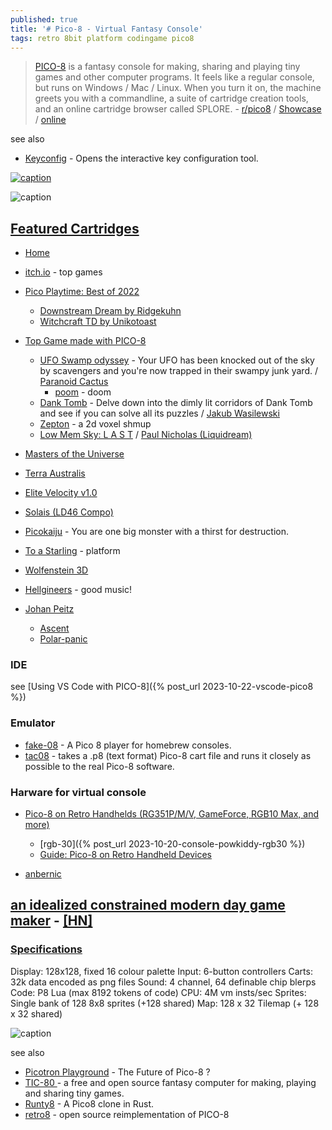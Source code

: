 ```yaml
---
published: true
title: '# Pico-8 - Virtual Fantasy Console'
tags: retro 8bit platform codingame pico8
---
```

> [PICO-8](https://www.lexaloffle.com/pico-8.php) is a fantasy console for making, sharing and playing tiny games and other computer programs. It feels like a regular console, but runs on Windows / Mac / Linux. When you turn it on, the machine greets you with a commandline, a suite of cartridge creation tools, and an online cartridge browser called SPLORE. - [r/pico8](https://www.reddit.com/r/pico8/) / [Showcase](https://www.youtube.com/watch?v=oBFD-CxJorQ)  / [online](https://www.pico-8-edu.com/)

see also
- [Keyconfig](https://pico-8.fandom.com/wiki/Keyconfig) - Opens the interactive key configuration tool.

[![caption](https://i.redd.it/aafes4xtprvb1.png)](https://www.reddit.com/r/pico8/)

![caption](https://img.itch.zone/aW1hZ2UvNjUzNDAwLzM1MDgwMTQuZ2lm/794x1000/fB21eY.gif)

## [Featured Cartridges](https://www.lexaloffle.com/bbs/?sub=2&cat=7)
- [Home](https://www.lexaloffle.com/pico-8.php)
- [itch.io](https://itch.io/games/tag-pico-8) - top games
- [Pico Playtime: Best of 2022](https://www.youtube.com/watch?v=jmv1oAzjjO4)
	- [Downstream Dream by Ridgekuhn](https://youtu.be/jmv1oAzjjO4?feature=shared&t=708)
	- [Witchcraft TD by Unikotoast](https://www.youtube.com/watch?v=jmv1oAzjjO4&t=3926sxhmas)
- [Top Game made with PICO-8](https://itch.io/games/made-with-pico-8)
	- [UFO Swamp odyssey](https://paranoidcactus.itch.io/ufo) - Your UFO has been knocked out of the sky by scavengers and you're now trapped in their swampy junk yard. / [Paranoid Cactus](https://paranoidcactus.itch.io/)
    	- [poom](https://www.lexaloffle.com/bbs/?pid=101541#p) - doom
	- [Dank Tomb](https://krajzeg.itch.io/dank-tomb) - Delve down into the dimly lit corridors of Dank Tomb and see if you can solve all its puzzles / [Jakub Wasilewski](https://krajzeg.itch.io/)
    - [Zepton](https://chiptune.itch.io/zepton) - a 2d voxel shmup
    - [Low Mem Sky: L A S T](https://liquidream.itch.io/low-mem-sky-jam-version) / [Paul Nicholas (Liquidream) ](https://liquidream.itch.io/)
- [Masters of the Universe](https://www.lexaloffle.com/bbs/?tid=39310)
- [Terra Australis](https://www.lexaloffle.com/bbs/?tid=37117)
- [Elite Velocity v1.0](https://www.lexaloffle.com/bbs/?tid=39460)
- [Solais (LD46 Compo)](https://www.lexaloffle.com/bbs/?tid=37458)
- [Picokaiju](https://www.lexaloffle.com/bbs/?pid=103706#p) - You are one big monster with a thirst for destruction. 
- [To a Starling](https://www.lexaloffle.com/bbs/?pid=104057#p) - platform
- [Wolfenstein 3D](https://www.lexaloffle.com/bbs/?tid=28423)

- [Hellgineers](https://johanpeitz.itch.io/hellgineers) - good music!

- [Johan Peitz](https://johanpeitz.itch.io/)
	- [Ascent](https://johanpeitz.itch.io/ascent)
    - [Polar-panic](https://johanpeitz.itch.io/polar-panic)

### IDE
see [Using VS Code with PICO-8]({% post_url 2023-10-22-vscode-pico8 %})

### Emulator
- [fake-08](https://github.com/jtothebell/fake-08#fake-08) - A Pico 8 player for homebrew consoles.
- [tac08](https://github.com/0xcafed00d/tac08) -  takes a .p8 (text format) Pico-8 cart file and runs it closely as possible to the real Pico-8 software.

### Harware for virtual console

- [Pico-8 on Retro Handhelds (RG351P/M/V, GameForce, RGB10 Max, and more)](https://www.youtube.com/watch?v=BxED85l9wvo)
	- [rgb-30]({% post_url 2023-10-20-console-powkiddy-rgb30 %})
	- [Guide: Pico-8 on Retro Handheld Devices](https://retrogamecorps.com/2020/11/12/guide-pico-8-on-retro-handhelds/)
    
- [anbernic](https://anbernic.com/)

## [an idealized constrained modern day game maker](https://news.ycombinator.com/item?id=20740711) - [\[HN\]](https://www.hanselman.com/blog/ThePICO8VirtualFantasyConsoleIsAnIdealizedConstrainedModernDayGameMaker.aspx)

### [Specifications](https://www.lexaloffle.com/dl/docs/pico-8_manual.html#Specifications)

Display: 128x128, fixed 16 colour palette
Input:   6-button controllers
Carts:   32k data encoded as png files
Sound:   4 channel, 64 definable chip blerps
Code:    P8 Lua (max 8192 tokens of code)
CPU:     4M vm insts/sec
Sprites: Single bank of 128 8x8 sprites (+128 shared)
Map:     128 x 32 Tilemap (+ 128 x 32 shared)

![caption](https://www.lexaloffle.com/gfx/jelpi_demo.gif)

see also
- [Picotron Playground](https://www.youtube.com/watch?v=e8LXpPwW3FI) - The Future of Pico-8 ?
- [TIC-80 ](https://github.com/nesbox/TIC-80#about) - a free and open source fantasy computer for making, playing and sharing tiny games.
- [Runty8](https://github.com/jjant/runty8#runty8) - A Pico8 clone in Rust.
- [ retro8](https://github.com/Jakz/retro8#introduction) - open source reimplementation of PICO-8 

